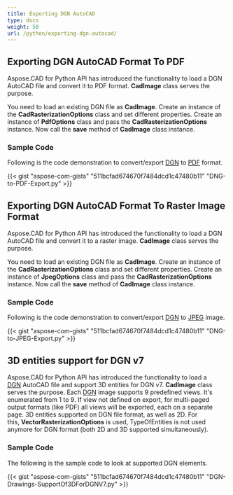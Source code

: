 ```yaml
---
title: Exporting DGN AutoCAD
type: docs
weight: 50
url: /python/exporting-dgn-autocad/
---
```


## **Exporting DGN AutoCAD Format To PDF**

Aspose.CAD for Python API has introduced the functionality to load a DGN AutoCAD file and convert it to PDF format. **CadImage** class serves the purpose.

You need to load an existing DGN file as **CadImage**. Create an instance of the **CadRasterizationOptions** class and set different properties. Create an instance of **PdfOptions** class and pass the **CadRasterizationOptions** instance. Now call the **save** method of **CadImage** class instance.

### Sample Code

Following is the code demonstration to convert/export [DGN](https://docs.fileformat.com/cad/dgn/) to [PDF](https://docs.fileformat.com/pdf/) format.


{{< gist "aspose-com-gists" "511bcfad674670f7484dcd1c47480b11" "DNG-to-PDF-Export.py" >}}


## **Exporting DGN AutoCAD Format To Raster Image Format**

Aspose.CAD for Python API has introduced the functionality to load a DGN AutoCAD file and convert it to a raster image. **CadImage** class serves the purpose.

You need to load an existing DGN file as **CadImage**. Create an instance of the **CadRasterizationOptions** class and set different properties. Create an instance of **JpegOptions** class and pass the **CadRasterizationOptions** instance. Now call the **save** method of **CadImage** class instance.

### Sample Code

Following is the code demonstration to convert/export [DGN](https://docs.fileformat.com/cad/dgn/) to [JPEG](https://docs.fileformat.com/image/jpeg/) image.

{{< gist "aspose-com-gists" "511bcfad674670f7484dcd1c47480b11" "DNG-to-JPEG-Export.py" >}}

## **3D entities support for DGN v7**

Aspose.CAD for Python API has introduced the functionality to load a [DGN](https://docs.fileformat.com/cad/dgn/) AutoCAD file and support 3D entities for DGN v7. **CadImage** class serves the purpose. Each [DGN](https://docs.fileformat.com/cad/dgn/) image supports 9 predefined views. It's enumerated from 1 to 9. If view not defined on export, for multi-paged output formats (like PDF) all views will be exported, each on a separate page. 3D entities supported on DGN file format, as well as 2D. For this, **VectorRasterizationOptions** is used, TypeOfEntities is not used anymore for DGN format (both 2D and 3D supported simultaneously).

### Sample Code

The following is the sample code to look at supported DGN elements.


{{< gist "aspose-com-gists" "511bcfad674670f7484dcd1c47480b11" "DGN-Drawings-SupportOf3DForDGNV7.py" >}}
